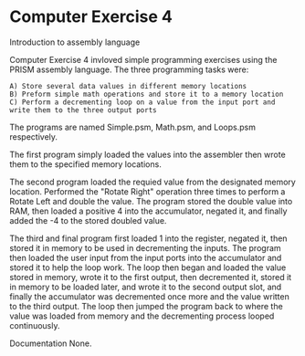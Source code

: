 Computer Exercise 4
===========

Introduction to assembly language

Computer Exercise 4 invloved simple programming exercises using the PRISM assembly language. The three programming tasks were:
  
    A) Store several data values in different memory locations
    B) Preform simple math operations and store it to a memory location
    C) Perform a decrementing loop on a value from the input port and write them to the three output ports
  
The programs are named Simple.psm, Math.psm, and Loops.psm respectively. 

The first program simply loaded the values into the assembler then wrote them to the specified memory locations.

The second program loaded the requied value from the designated memory location. Performed the "Rotate Right" operation three times to perform a Rotate Left and double the value. The program stored the double value into RAM, then loaded a positive 4 into the accumulator, negated it, and finally added the -4 to the stored doubled value.

The third and final program first loaded 1 into the register, negated it, then stored it in memory to be used in decrementing the inputs. The program then loaded the user input from the input ports into the accumulator and stored it to help the loop work. The loop then began and loaded the value stored in memory, wrote it to the first output, then decremented it, stored it in memory to be loaded later, and wrote it to the second output slot, and finally the accumulator was decremented once more and the value written to the third output. The loop then jumped the program back to where the value was loaded from memory and the decrementing process looped continuously.

Documentation None.
